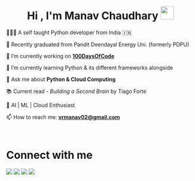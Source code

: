 <h1 align="center">Hi , I'm Manav Chaudhary <img src="https://media.giphy.com/media/hvRJCLFzcasrR4ia7z/giphy.gif" width="35"></h1>

🙋🏻‍♂️ A self taught Python developer from India 🇮🇳

🏫 Recently graduated from Pandit Deendayal Energy Uni. (formerly PDPU)

🌱 I’m currently working on <strong><a href="https://github.com/vrmanav/100DaysOfCode" target="blank">100DaysOfCode</a></strong>

🔭 I’m currently learning Python & its different frameworks alongside 

💬 Ask me about **Python & Cloud Computing**

📚 Current read - <em>Building a Second Brain</em> by Tiago Forte

🤖 AI | ML | Cloud Enthusiast

📫 How to reach me: **vrmanav02@gmail.com**

<br>

# Connect with me

<a href="https://www.linkedin.com/in/vrmanav/"><img src="https://img.shields.io/badge/LinkedIn-0077B5?style=for-the-badge&logo=linkedin&logoColor=white"/></a> <a href="https://twitter.com/manavrchaudhary"><img src="https://img.shields.io/badge/Twitter-1DA1F2?style=for-the-badge&logo=twitter&logoColor=white"/></a> <a href="https://www.instagram.com/manavrchaudhary/"><img src="https://img.shields.io/badge/Instagram-E4405F?style=for-the-badge&logo=instagram&logoColor=white"/></a> <a href="https://www.reddit.com/user/maanavchaudhary"><img src="https://img.shields.io/badge/Reddit-FF4500?style=for-the-badge&logo=reddit&logoColor=white"/></a>
